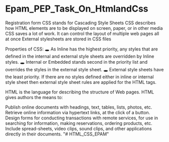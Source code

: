 # Epam_PEP_Task_On_HtmlandCss
Registration form 
CSS stands for Cascading Style Sheets
CSS describes how HTML elements are to be displayed on screen, paper, or in other media
CSS saves a lot of work. It can control the layout of multiple web pages all at once
External stylesheets are stored in CSS files

Properties of CSS: 
🕳 As Inline has the highest priority, any styles that are defined in the internal and external style sheets are overridden by Inline styles.
🕳 Internal or Embedded stands second in the priority list and overrides the styles in the external style sheet.
🕳 External style sheets have the least priority. If there are no styles defined either in inline or internal style sheet then external style sheet rules are applied for the HTML tags.


HTML is the language for describing the structure of Web pages. HTML gives authors the means to:

Publish online documents with headings, text, tables, lists, photos, etc.
Retrieve online information via hypertext links, at the click of a button.
Design forms for conducting transactions with remote services, for use in searching for information, making reservations, ordering products, etc.
Include spread-sheets, video clips, sound clips, and other applications directly in their documents.
"# HTML_CSS_EPAM" 
